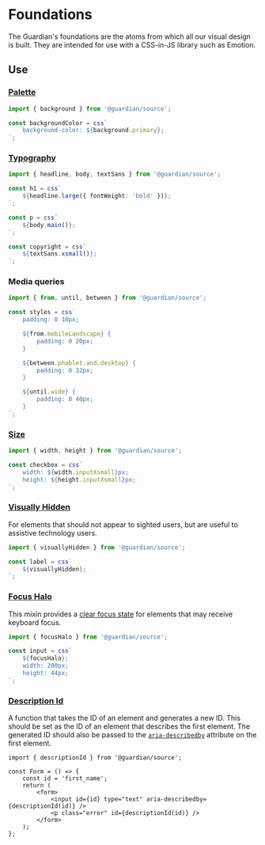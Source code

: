 # Foundations

The Guardian's foundations are the atoms from which all our visual design is built. They are intended for use with a CSS-in-JS library such as Emotion.

## Use

### [Palette](https://www.theguardian.design/2a1e5182b/p/28d868-overview)

```ts
import { background } from '@guardian/source';

const backgroundColor = css`
    background-color: ${background.primary};
`;
```

### [Typography](https://www.theguardian.design/2a1e5182b/p/930d69-typography/b/78d0d9)

```ts
import { headline, body, textSans } from '@guardian/source';

const h1 = css`
    ${headline.large({ fontWeight: 'bold' })};
`;

const p = css`
    ${body.main()};
`;

const copyright = css`
    ${textSans.xsmall()};
`;
```

### Media queries

```ts
import { from, until, between } from '@guardian/source';

const styles = css`
    padding: 0 10px;

    ${from.mobileLandscape} {
        padding: 0 20px;
    }

    ${between.phablet.and.desktop} {
        padding: 0 32px;
    }

    ${until.wide} {
        padding: 0 40px;
    }
`;
```

### [Size](https://www.theguardian.design/2a1e5182b/p/38d9a9-overview)

```ts
import { width, height } from '@guardian/source';

const checkbox = css`
    width: ${width.inputXsmall}px;
    height: ${height.inputXsmall}px;
`;
```

### [Visually Hidden](https://www.theguardian.design/2a1e5182b/p/6691bb-accessibility/t/1285a8)

For elements that should not appear to sighted users, but are useful to assistive technology users.

```ts
import { visuallyHidden } from '@guardian/source';

const label = css`
    ${visuallyHidden};
`;
```

### [Focus Halo](https://www.theguardian.design/2a1e5182b/p/6691bb-accessibility/t/24562a)

This mixin provides a [clear focus state](https://theguardian.design/2a1e5182b/p/08dc26-interaction-states/t/314e46) for elements that may receive keyboard focus.

```ts
import { focusHalo } from '@guardian/source';

const input = css`
    ${focusHalo};
    width: 200px;
    height: 44px;
`;
```

### [Description Id](https://theguardian.design/2a1e5182b/p/6691bb-accessibility/t/062b61)

A function that takes the ID of an element and generates a new ID. This should be set as the
ID of an element that describes the first element. The generated ID should also be passed to
the [`aria-describedby`](https://developer.mozilla.org/en-US/docs/Web/Accessibility/ARIA/ARIA_Techniques/Using_the_aria-describedby_attribute) attribute on the first element.

```tsx
import { descriptionId } from '@guardian/source';

const Form = () => {
    const id = 'first_name';
    return (
        <form>
            <input id={id} type="text" aria-describedby={descriptionId(id)} />
            <p class="error" id={descriptionId(id)} />
        </form>
    );
};
```
